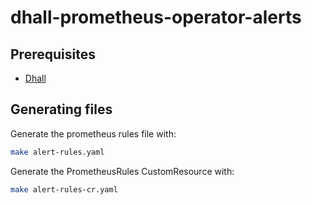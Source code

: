 # dhall-prometheus-operator-alerts

## Prerequisites

* [Dhall](https://docs.dhall-lang.org/tutorials/Getting-started_Generate-JSON-or-YAML.html#installation)

## Generating files

Generate the prometheus rules file with:

```bash
make alert-rules.yaml
```

Generate the PrometheusRules CustomResource with:

```bash
make alert-rules-cr.yaml
```
